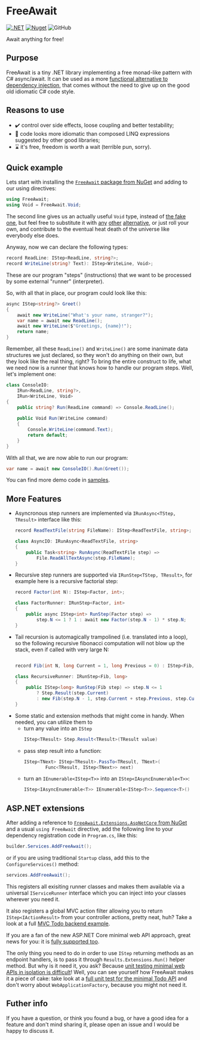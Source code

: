 # FreeAwait
[![.NET](https://github.com/yuretz/FreeAwait/actions/workflows/build.yml/badge.svg)](https://github.com/yuretz/FreeAwait/actions/workflows/build.yml)
[![Nuget](https://img.shields.io/nuget/v/FreeAwait)](https://www.nuget.org/packages/FreeAwait/)
![GitHub](https://img.shields.io/github/license/yuretz/FreeAwait)

Await anything for free!

## Purpose
FreeAwait is a tiny .NET library implementing a free monad-like pattern with C# async/await. It can be used as a more [functional alternative to dependency injection](https://blog.ploeh.dk/2017/01/27/from-dependency-injection-to-dependency-rejection/), that comes without the need to give up on the good old idiomatic C# code style.

## Reasons to use
* :heavy_check_mark: control over side effects, loose coupling and better testability;
* :scroll: code looks more idiomatic than composed LINQ expressions suggested by other good libraries;
* :hourglass: it's free, freedom is worth a wait (terrible pun, sorry).

## Quick example
Lets start with installing the [`FreeAwait` package from NuGet](https://www.nuget.org/packages/FreeAwait/) and adding to our using directives:
```csharp
using FreeAwait;
using Void = FreeAwait.Void;
```
The second line gives us an actually useful `Void` type, instead of [the fake one](https://github.com/dotnet/runtime/blob/main/src/libraries/System.Private.CoreLib/src/System/Void.cs), but feel free to substitute it with [any](https://github.com/louthy/language-ext/blob/main/LanguageExt.Core/DataTypes/Unit/Unit.cs) [other](https://github.com/jbogard/MediatR/blob/master/src/MediatR/Unit.cs) [alternative](https://github.com/dotnet/reactive/blob/main/Rx.NET/Source/src/System.Reactive/Unit.cs), or just roll your own, and contribute to the eventual heat death of the universe like everybody else does.

Anyway, now we can declare the following types:
```csharp
record ReadLine: IStep<ReadLine, string?>;
record WriteLine(string? Text): IStep<WriteLine, Void>;
```
These are our program "steps" (instructions) that we want to be processed by some external "runner" (interpreter).

So, with all that in place, our program could look like this:
```csharp
async IStep<string?> Greet()
{
    await new WriteLine("What's your name, stranger?");
    var name = await new ReadLine();
    await new WriteLine($"Greetings, {name}!");
    return name;
}
```

Remember, all these `ReadLine()` and `WriteLine()` are some inanimate data structures we just declared, so they won't do anything on their own, but they look like the real thing, right? To bring the entire construct to life, what we need now is a runner that knows how to handle our program steps. Well, let's implement one:
```csharp
class ConsoleIO:
    IRun<ReadLine, string?>,
    IRun<WriteLine, Void>
{
    public string? Run(ReadLine command) => Console.ReadLine();
   
    public Void Run(WriteLine command)
    {
        Console.WriteLine(command.Text);
        return default;
    }
}
```

With all that, we are now able to run our program:
```csharp
var name = await new ConsoleIO().Run(Greet());
```

You can find more demo code in [samples](./samples).

## More Features
* Asyncronous step runners are implemented via `IRunAsync<TStep, TResult>` interface like this: 
    ```csharp
    record ReadTextFile(string FileName): IStep<ReadTextFile, string>;

    class AsyncIO: IRunAsync<ReadTextFile, string>
    {
        public Task<string> RunAsync(ReadTextFile step) => 
            File.ReadAllTextAsync(step.FileName);
    }
    ```
* Recursive step runners are supported via `IRunStep<TStep, TResult>`, for example here is a recursive factorial step:
    ```csharp
    record Factor(int N): IStep<Factor, int>;
    
    class FactorRunner: IRunStep<Factor, int>
    {
        public async IStep<int> RunStep(Factor step) => 
            step.N <= 1 ? 1 : await new Factor(step.N - 1) * step.N;
    }
    ```
* Tail recursion is automagically trampolined (i.e. translated into a loop), so the following recursive fibonacci computation will not blow up the stack, even if called with very large N:
    ```csharp

    record Fib(int N, long Current = 1, long Previous = 0) : IStep<Fib, long>;
    
    class RecursiveRunner: IRunStep<Fib, long>
    {
        public IStep<long> RunStep(Fib step) => step.N <= 1
            ? Step.Result(step.Current)
            : new Fib(step.N - 1, step.Current + step.Previous, step.Current);
    }
    ```
* Some static and extension methods that might come in handy. When needed, you can utilize them to
  * turn any value into an `IStep`
    ```csharp
    IStep<TResult> Step.Result<TResult>(TResult value)
    ```
  * pass step result into a function:
    ```csharp
    IStep<TNext> IStep<TResult>.PassTo<TResult, TNext>( 
            Func<TResult, IStep<TNext>> next)
    ```
  * turn an `IEnumerable<IStep<T>>` into an `IStep<IAsyncEnumerable<T>>`:
    ```csharp
    IStep<IAsyncEnumerable<T>> IEnumerable<IStep<T>>.Sequence<T>()
    ```

## ASP.NET extensions
After adding a reference to [`FreeAwait.Extensions.AspNetCore` from NuGet](https://www.nuget.org/packages/FreeAwait.Extensions.AspNetCore/) and a usual `using FreeAwait` directive, add the following line to your dependency registration code in `Program.cs`, like this:
```csharp
builder.Services.AddFreeAwait();
```
or if you are using traditional `Startup` class, add this to the `ConfigureServices()` method:
```csharp
services.AddFreeAwait();
```
This registers all exisiting runner classes and makes them available via a universal `IServiceRunner` interface which you can inject into your classes wherever you need it.

It also registers a global MVC action filter allowing you to return `IStep<IActionResult>` from your controller actions, pretty neat, huh? Take a look at a full [MVC Todo backend example](./samples/TodoBackend). 

If you are a fan of the new ASP.NET Core minimal web API approach, great news for you: it is [fully supported too](./samples/MinimalWebApi).

The only thing you need to do in order to use `IStep` returning methods as an endpoint handlers, is to pass it through `Results.Extensions.Run()` helper method. 
But why is it need it, you ask? Because [unit testing minimal web APIs in isolation is difficult](https://youtu.be/VuFQtyRmS0E)! Well, you can see yourself how FreeAwait makes it a piece of cake: take look at a [full unit test for the minimal Todo API](./samples/MinimalWebApi.Tests) and don't worry about `WebApplicationFactory`, because you might not need it.

## Futher info
If you have a question, or think you found a bug, or have a good idea for a feature and don't mind sharing it, please open an issue and I would be happy to discuss it.